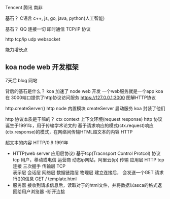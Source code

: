 Tencent 腾讯 南非

基石？ C语言
c++, js, go, java, python(人工智能)

基石？
QQ 连接一切 即时通信 TCP/IP 协议

http  tcp/ip udp websocket

能力增长点 

## koa node web 开发框架
7天后 blog 网站

背后的基石是什么？
koa 加速了 node web 开发 一个web服务就是一个app
koa 在 3000端口提供了http协议访问服务
https://127.0.0.1:3000  图解HTTP协议

http.createServer()
http node 内置模块 createServer 启动服务
koa 封装了他们

http 协议本质是干嘛的？
ctx context 上下文环境(request response)
http 协议 诞生于1991年，用于传输学术论文的
基于请求响应的模式(ctx.request)响应(ctx.response)的模式，在网络间传输HTML超文本的内容 HTTP

超文本的内容  HTTP/0.9 1991年

- HTTP(web server 应用层协议) 基于tcp(Tracnsport Control Protcol) 协议
tcp 用户，移动或电信 运营商 动态ip网站，阿里云(ip) 传输 
应用层 HTTP
tcp连接  三次握手
传输层  TCP  
表示层
会话层
网络层
数据链路层
物理层
建立连接后， 会发送一个GET 请求行()的信息
GET /   template.html
- 服务器 接收到请求信息后，读取对于的html文件，并将数据以asca的格式返回给用户浏览器
-断开连接